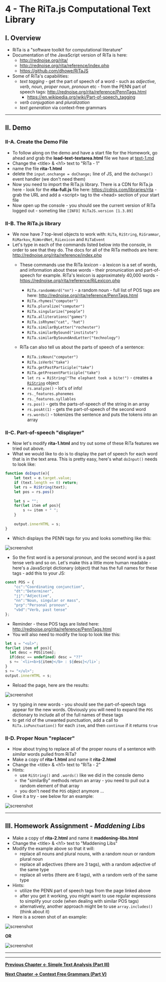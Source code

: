 # 4 - The RiTa.js Computational Text Library

## I. Overview
- RiTa is a "software toolkit for computational literature"
- Documentation of the JavaScript version of RiTa is here: 
  - http://rednoise.org/rita/
  - http://rednoise.org/rita/reference/index.php
  - https://github.com/dhowe/RiTaJS
- Some of RiTa's capabilities:
  - *text tagging* - get the part of speech of a word - such as *adjective*, *verb*, *noun*, *proper noun*, *pronoun* etc  - from the PENN part of speech tags: http://rednoise.org/rita/reference/PennTags.html
    - https://en.wikipedia.org/wiki/Part-of-speech_tagging
  - *verb conjugation* and *pluralization*
  - *text generation* via context-free grammars
  
<hr>

## II. Demo

### II-A. Create the Demo File
- To follow along on the demo and have a start file for the Homework, go ahead and grab the **load-text-textarea.html** file we have at [text-1.md](text-1.md#I-B)
- Change the &lt;title> & &lt;h1> text to "RiTa - 1"
- name the file **rita-1.html**
- delete the `input.onchange = doChange;` line of JS, and the `doChange()` event handler (we don't need them)
- Now you need to import the RiTa.js library. There is a CDN for RiTa.ja here - look for the **rita-full.js** file here: https://cdnjs.com/libraries/rita - grab the URL and add a &lt;script> tag to the &lt;head> section of your start file
- Now open up the console - you should see the current version of RiTa logged out - someting like `[INFO] RiTaJS.version [1.3.89]`

### II-B. The RiTa.js library

- We now have 7 top-level objects to work with: `RiTa`, `RiString`, `RiGrammar`, `RiMarkov`, `RiWordNet`, `RiLexicon` and `RiTaEvent`
- Let's type in each of the commands listed below into the console, in order to see that they do. The docs for all of the RiTa methods are here: http://rednoise.org/rita/reference/index.php
  - These commands use the RiTa *lexicon* - a lexicon is a set of words, and information about these words - their pronunication and part-of-speech for example. RiTa's lexicon is approximately 40,000 words - https://rednoise.org/rita/reference/RiLexicon.php
    - `RiTa.randomWord("nn")` - a random noun - full list of POS tags are here: http://rednoise.org/rita/reference/PennTags.html
    - `RiTa.rhymes("computer")`
    - `RiTa.pluralize("computer")`
    - `RiTa.singularize("people")`
    - `RiTa.alliterations("games")`
    - `RiTa.isRhyme("cat", "hat")`
    - `RiTa.similarByLetter("rochester")`
    - `RiTa.similarBySound("institute")`
    - `RiTa.similarBySoundAndLetter("technology")`
  
  - RiTa can also tell us about the parts of speech of a sentence:
     - `RiTa.isNoun("computer")`
     - `RiTa.isVerb("take")`
     - `RiTa.getPastParticiple("take")`
     - `RiTa.getPresentParticiple("take")`
     - `let rs = RiString("The elephant took a bite!")` - creates a [`RiString`](http://rednoise.org/rita/reference/RiString.php) object
     - `rs.analyze()` - lot's of info!
     - `rs._features.phonemes`
     - `rs._features.syllables`
     - `rs.pos()` - gets the parts-of-speech of the string in an array
     - `rs.posAt(1)` - gets the part-of-speech of the second word
     - `rs.words()` - tokenizes the sentence and puts the tokens into an array
     
### II-C. Part-of-speech "displayer"

- Now let's modify **rita-1.html** and try out some of these RiTa features we tried out above.
- What we would like to do is to display the part of speech for each word that is in the text area. This is pretty easy, here's what `doInput()` needs to look like:

```js
function doInput(e){
	let text = e.target.value;
	if (text.length == 0) return;
	let rs = RiString(text);
	let pos = rs.pos()
	
	let s = "";
	for(let item of pos){
		s += item + " ";
	}
	
	output.innerHTML = s;
}
```

- Which displays the PENN tags for you and looks something like this:

![screenshot](_images/text-9.png)

- So the first word is a personal pronoun, and the second word is a past tense verb and so on. Let's make this a little more human readable - here's a JavaScript dictionary (object) that has the full names for these tags - add this to your JS:

```js
const POS = {
	"cc":"Coordinating conjunction",
	"dt":"Determiner",
	"jj":"Adjective",
	"nn":"Noun, singular or mass",
	"prp":"Personal pronoun",
	"vbd":"Verb, past tense"
};
```

- Reminder - these POS tags are listed here: http://rednoise.org/rita/reference/PennTags.html
- You will also need to modify the loop to look like this:

```js
let s = "<ul>";
for(let item of pos){
  let desc = POS[item];
  if(desc == undefined) desc = "??"
  s += `<li><b>${item}</b> : ${desc}</li>`;
}
s += "</ul>";
output.innerHTML = s;
```

- Reload the page, here are the results:

![screenshot](_images/text-10.png)

- try typing in new words - you should see the part-of-speech tags appear for the new words. Obviously you will need to expand the `POS` dictionary to include all of the full names of these tags
- to get rid of the unwanted punctuation, add a call to `RiTa.isPunctuation()` for each `item`, and then `continue` if it returns `true`


### II-D. Proper Noun "replacer"

- How about trying to replace all of the proper nouns of a sentence with *similar* words pulled from RiTa?
- Make a copy of **rita-1.html** and name it **rita-2.html**
- Change the &lt;title> & &lt;h1> text to "RiTa - 2"
- Hints: 
  - use `RiString()` and `.words()` like we did in the console demo
  - the "similarBy" methods return an array - you need to pull out a random element of that array
  - you don't need the `POS` object anymore ...
- Give it a try - see below for an example:

![screenshot](_images/text-13.png)

<hr>

<a id="III"></a>
 
## III. Homework Assignment - *Maddening Libs*

- Make a copy of **rita-2.html** and name it **maddening-libs.html**
- Change the &lt;title> & &lt;h1> text to "Maddening Libs"
- Modify the example above so that it will:
  - replace all nouns and plural nouns, with a random noun or random plural noun
  - replace all adjectives (there are 3 tags), with a random adjective of the same type
  - replace all verbs (there are 6 tags), with a random verb of the same type
- Hints: 
  - utilize the PENN part of speech tags from the page linked above
  - after you get it working, you might want to use regular expressions to simplify your code (when dealing with similar POS tags)
  - alternatively, another approach might be to use `array.includes()` (think about it)
- Here is a screen shot of an example:

![screenshot](_images/text-11.png)

**OR**

![screenshot](_images/text-12.png)

<hr><hr>

**[Previous Chapter <-  Simple Text Analysis (Part III)](text-3.md)**

**[Next Chapter -> Context Free Grammars (Part V)](text-5.md)**
